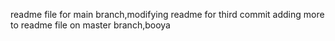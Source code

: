 
readme file for main branch,modifying readme for third commit
adding more to readme file on master branch,booya

